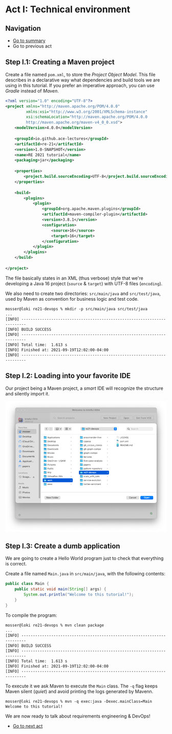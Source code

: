 # Act I: Technical environment

## Navigation

  - [Go to summary](../README.md)
  - Go to previous act

## Step I.1: Creating a Maven project

Create a file named `pom.xml`, to store the _Project Object Model_. This file describes in a declarative way what dependencies and build tools we are using in this tutorial. If you prefer an imperative approach, you can use _Gradle_ instead of _Maven_.

```xml
<?xml version="1.0" encoding="UTF-8"?>
<project xmlns="http://maven.apache.org/POM/4.0.0"
         xmlns:xsi="http://www.w3.org/2001/XMLSchema-instance"
         xsi:schemaLocation="http://maven.apache.org/POM/4.0.0
         http://maven.apache.org/maven-v4_0_0.xsd">
    <modelVersion>4.0.0</modelVersion>
    
    <groupId>io.github.ace-lectures</groupId>
    <artifactId>re-21</artifactId>
    <version>1.0-SNAPSHOT</version>
    <name>RE 2021 tutorial</name>
    <packaging>jar</packaging>
    
    <properties>
        <project.build.sourceEncoding>UTF-8</project.build.sourceEncoding>
    </properties>
    
    <build>
        <plugins>
            <plugin>
                <groupId>org.apache.maven.plugins</groupId>
                <artifactId>maven-compiler-plugin</artifactId>
                <version>3.8.1</version>
                <configuration>
                    <source>16</source>
                    <target>16</target>
                </configuration>
            </plugin>
        </plugins>
    </build>
    
</project>
```

The file basically states in an XML (thus verbose) style that we're developing a Java 16 project (`source` & `target`) with UTF-8 files (`encoding`).

We also need to create two directories: `src/main/java` and `src/test/java`, used by Maven as convention for business logic and test code.

```
mosser@loki re21-devops % mkdir -p src/main/java src/test/java 
...
[INFO] ------------------------------------------------------------------------
[INFO] BUILD SUCCESS
[INFO] ------------------------------------------------------------------------
[INFO] Total time:  1.613 s
[INFO] Finished at: 2021-09-19T12:02:00-04:00
[INFO] ------------------------------------------------------------------------
```

## Step I.2: Loading into your favorite IDE

Our project being a Maven project, a _smart_ IDE will recognize the structure and silently import it.

![Opening file into IntelliJ](./images/step_1_2_intellij.png)

## Step I.3: Create a dumb application

We are going to create a Hello World program just to check that everything is correct.

Create a file named `Main.java` in `src/main/java`, with the following contents:

```java
public class Main {
    public static void main(String[] args) {
        System.out.println("Welcome to this tutorial!");
    }
}
```

To compile the program:

```
mosser@loki re21-devops % mvn clean package
...
[INFO] ------------------------------------------------------------------------
[INFO] BUILD SUCCESS
[INFO] ------------------------------------------------------------------------
[INFO] Total time:  1.613 s
[INFO] Finished at: 2021-09-19T12:02:00-04:00
[INFO] ------------------------------------------------------------------------
```

To execute it we ask Maven to execute the `Main` class. The `-q` flag keeps Maven silent (_quiet_) and avoid printing the logs generated by Mavenn.

```
mosser@loki re21-devops % mvn -q exec:java -Dexec.mainClass=Main
Welcome to this tutorial!
```

We are now ready to talk about requirements engineering & DevOps!

- [Go to next act](./Act_2.md)